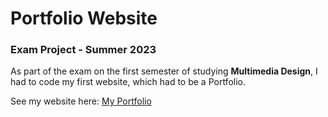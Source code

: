 # Portfolio Website
### Exam Project - Summer 2023

As part of the exam on the first semester of studying **Multimedia Design**, I had to code my first website, which had to be a Portfolio.

See my website here: [My Portfolio](https://sarahpeled.github.io/Eksamensprojekt01/)



